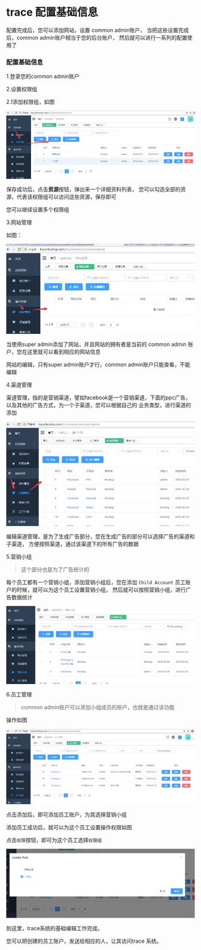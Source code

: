trace 配置基础信息
=================

配置完成后，您可以添加网站，设置 common admin账户，
当把这些设置完成后，common admin账户相当于您的后台账户，
然后就可以进行一系列的配置使用了

### 配置基础信息

1.登录您的common admin账户

2.设置权限组

2.1添加权限组，如图

![xx](images/c1.png)


保存成功后，点击**资源**按钮，弹出来一个详细资料列表，
您可以勾选全部的资源，代表该权限组可以访问这些资源，保存即可


您可以继续设置多个权限组

3.网站管理

如图：

![xx](images/c2.png)

当使用super admin添加了网站，并且网站的拥有者是当前的 common admin
账户，您在这里就可以看到相应的网站信息

网站的编辑，只有super admin账户才行，common admin账户只能查看，不能编辑


4.渠道管理

渠道管理，指的是营销渠道，譬如facebook是一个营销渠道，下面的ppc广告，
以及其他的广告方式，为一个子渠道，您可以根据自己的
业务类型，进行渠道的添加


![xx](images/c4.png)

编辑渠道管理，是为了生成广告部分，您在生成广告的部分可以选择广告的渠道和子渠道，
方便按照渠道，通过该渠道下的所有广告的数据

5.营销小组

> 这个部分也是为了广告统计的

每个员工都有一个营销小组，添加营销小组后，您在添加 `Child Account`
员工账户的时候，就可以为这个员工设置营销小组，
然后就可以按照营销小组，进行广告数据统计

![xx](images/c5.png)


6.员工管理

> common admin账户可以添加小组成员的账户，也就是通过该功能

操作如图


![xx](images/c6.png)

点击添加后，即可添加员工账户，为其选择营销小组

添加员工成功后，就可以为这个员工设置操作权限如图

点击`权限`按钮，即可为这个员工选择`权限组`

![xx](images/c7.png)


到这里，trace系统的基础编辑工作完成。

您可以把创建的员工账户，发送给相应的人，让其访问trace 系统。




